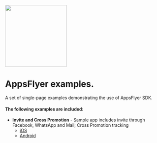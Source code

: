 <img src="https://www.appsflyer.com/wp-content/uploads/2016/11/logo-1.svg"  width="200">

# AppsFlyer examples.
A set of single-page examples demonstrating the use of AppsFlyer SDK. 

#### The following examples are included:

- **Invite and Cross Promotion** - Sample app includes invite through Facebook, WhatsApp and Mail; Cross Promotion tracking
  - [iOS](https://github.com/AppsFlyerSDK/SampleApp-Examples/tree/master/iOS/InAppTestInviteShare) 
  - [Android](https://github.com/AppsFlyerSDK/SampleApp-Examples/tree/master/iOS/InAppTestInviteShare)  

